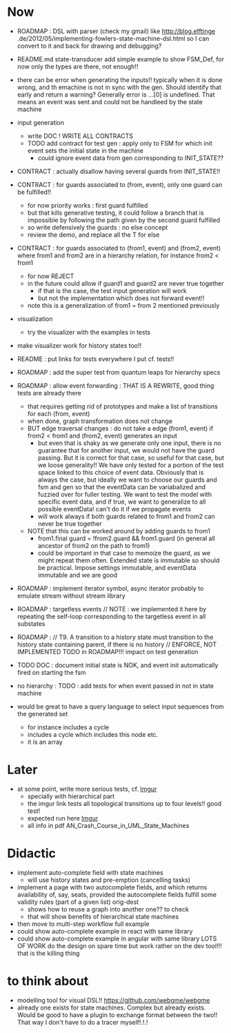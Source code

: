 # Now
- ROADMAP : DSL with parser (check my gmail) like http://blog.efftinge
.de/2012/05/implementing-fowlers-state-machine-dsl.html so I can convert to it and back for 
drawing and debugging?
- README.md state-transducer add simple example to show FSM_Def, for now only the types are there, 
not enough!!
- there can be error when generating the inputs!! typically when it is done wrong, and th 
emachine is not in sync with the gen. Should identify that early and return a warning? Generally 
error is ...[0] is undefined. That means an event was sent and could not be handleed by the state
 machine 
- input generation
  - write DOC
! WRITE ALL CONTRACTS
  - TODO add contract for test gen : apply only to FSM for which init event sets the initial state
   in the machine
     - could ignore event data from gen corresponding to INIT_STATE??
- CONTRACT : actually disallow having several guards from INIT_STATE!!
- CONTRACT : for guards associated to (from, event), only one guard can be fulfilled!!
  - for now priority works : first guard fulfilled
  - but that kills generative testing, it could follow a branch that is impossible by following 
  the path given by the second guard fulfilled
  - so write defensively the guards : no else concept
  - review the demo, and replace all the T for else
- CONTRACT : for guards associated to (from1, event) and (from2, event) where from1 and from2 are
 in a hierarchy relation, for instance from2 < from1
   - for now REJECT
   - in the future could allow if guard1 and guard2 are never true together
     - if that is the case, the test input generation will work
     - but not the implementation which does not forward event!! 
   - note this is a generalization of from1 = from 2 mentioned previously
- visualization
  - try the visualizer with the examples in tests
- make visualizer work for history states too!!
- README : put links for tests everywhere I put cf. tests!!
- ROADMAP : add the super test from quantum leaps for hierarchy specs
- ROADMAP : allow event forwarding : THAT IS A REWRITE, good thing tests are already there
  - that requires getting rid of prototypes and make a list of transitions for each (from, event)
  - when done, graph transformation does not change 
  - BUT edge traversal changes : do not take a edge (from1, event) if from2 < from1 and 
  (from2, event) generates an input
    - but even that is shaky as we generate only one input, there is no guarantee that for 
    another input, we would not have the guard passing. But it is correct for that case, so 
    useful for that case, but we loose generality!! We have only tested for a portion of the test
     space linked to this choice of event data. Obviously that is always the case, but ideally we
      want to choose our guards and fsm and gen so that the eventData can be variabalized and 
      fuzzied over for fuller testing. We want to test the model with specific event data, and if
       true, we want to generalize to all possible eventData! can't do it if we propagate events
    - will work always if both guards related to from1 and from2 can never be true together
  - NOTE that this can be worked around by adding guards to from1
    - from1.final guard = !from2.guard && from1.guard (in general all ancestor of from2 on the 
    path to from1)
    - could be important in that case to memoize the guard, as we might repeat them often. 
    Extended state is immutable so should be practical. Impose settings immutable, and eventData 
    immutable and we are good
- ROADMAP : implement iterator symbol, async iterator probably to emulate stream without stream 
library
- ROADMAP : targetless events
      // NOTE : we implemented it here by repeating the self-loop corresponding to the targetless event in all substates
- ROADMAP : // T9. A transition to a history state must transition to the history state containing parent, if there is no history
            // ENFORCE, NOT IMPLEMENTED TODO in ROADMAP!!! impact on test generation 

- TODO DOC : document initial state is NOK, and event init automatically fired on starting the fsm
- no hierarchy : TODO : add tests for when event passed in not in state machine

- would be great to have a query language to select input sequences from the generated set
  - for instance includes a cycle
  - includes a cycle which includes this node etc. 
  - it is an array

# Later
- at some point, write more serious tests, cf. [Imgur](https://i.imgur.com/IWoe84U.png)
  - specially with hierarchical part
  - the imgur link tests all topological transitions up to four levels!! good test!
  - expected run here [Imgur](https://i.imgur.com/Lei0BcM.png)
  - all info in pdf AN_Crash_Course_in_UML_State_Machines

# Didactic
- implement auto-complete field with state machines
  - will use history states and pre-emption (cancelling tasks)
- implement a page with two autocomplete fields, and which returns availability of, say, seats, 
provided the autocomplete fields fulfill some validity rules (part of a given list) orig-dest
  - shows how to reuse a graph into another one?? to check
  - that will show benefits of hierarchical state machines
- then move to multi-step workflow full example
- could show auto-complete example in react with same library
- could show auto-complete example in angular with same library
LOTS OF WORK
do the design on spare time but work rather on the dev tool!!! that is the killing thing

# to think about
- modelling tool for visual DSL!! https://github.com/webgme/webgme
- already one exists for state machines. Complex but already exists. Would be good to have a 
plugin to exchange format between the two!! That way I don't have to do a tracer myself!.!.!
